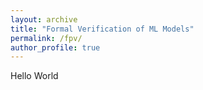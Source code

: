 ```yaml
---
layout: archive
title: "Formal Verification of ML Models"
permalink: /fpv/
author_profile: true
---
```

Hello World
